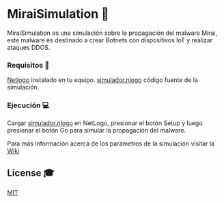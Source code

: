 # MiraiSimulation 📢

MiraiSimulation es una simulación sobre la propagación del malware Mirai, este malware es destinado a crear Botnets con dispositivos IoT y realizar ataques DDOS.

### Requisitos 🔧

[Netlogo](https://ccl.northwestern.edu/netlogo/6.1.1/) instalado en tu equipo.
[simulador.nlogo](https://raw.githubusercontent.com/AmigoManuel/MiraiSimulation/master/simulador.nlogo) código fuente de la simulación.

### Ejecución 💻

Cargar [simulador.nlogo](https://github.com/AmigoManuel/MiraiSimulation/blob/master/simulador.nlogo) en NetLogo, presionar el botón Setup y luego presionar el botón Go para simular la propagación del malware.

Para más información acerca de los parametros de la simulación visitar la [Wiki](https://github.com/AmigoManuel/MiraiSimulation/wiki)

## License 🎓

[MIT](https://github.com/AmigoManuel/MiraiSimulation/blob/master/LICENSE.md)

